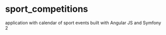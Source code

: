 sport_competitions
==================

application with calendar of sport events built with Angular JS and Symfony 2
